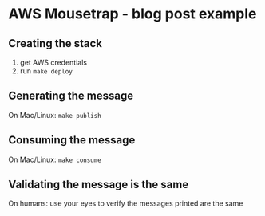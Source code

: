 # AWS Mousetrap - blog post example

## Creating the stack

1. get AWS credentials
1. run `make deploy`

## Generating the message

On Mac/Linux: `make publish`

## Consuming the message

On Mac/Linux: `make consume`

## Validating the message is the same

On humans: use your eyes to verify the messages printed are the same
